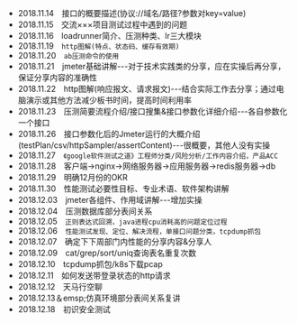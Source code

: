 
+ 2018.11.14&emsp;接口的概要描述(协议://域名/路径?参数对key=value)
+ 2018.11.15&emsp;交流×××项目测试过程中遇到的问题
+ 2018.11.16&emsp;loadrunner简介、压测种类、lr三大模块
+ 2018.11.19&emsp;`http图解(特点、状态码、缓存有效期)`
+ 2018.11.20&emsp;`ab压测命令的使用`
+ 2018.11.21&emsp;jmeter基础讲解---对于技术实践类的分享，应在实操后再分享，保证分享内容的准确性
+ 2018.11.22&emsp;http图解(响应报文、请求报文)---结合实际工作去分享；通过电脑演示或其他方法减少板书时间，提高时间利用率
+ 2018.11.23&emsp;压测简要流程介绍/接口搜集&接口参数化详细介绍---各自参数化一个接口
+ 2018.11.26&emsp;接口参数化后的Jmeter运行的大概介绍(testPlan/csv/httpSampler/assertContent)---很概要，其他人没有实操
+ 2018.11.27&emsp;`《google软件测试之道》工程师分类/风险分析/工作内容介绍，产品ACC`
+ 2018.11.28&emsp;客户端->nginx->网络服务器->应用服务器->redis服务器->db
+ 2018.11.29&emsp;明确12月份的OKR
+ 2018.11.30&emsp;性能测试必要性目标、专业术语、软件架构讲解
+ 2018.12.03&emsp;jmeter各组件、作用域讲解---增加实操
+ 2018.12.04&emsp;压测数据库部分表间关系
+ 2018.12.05&emsp;`正则表达式回溯，java进程cpu消耗高的问题定位过程`
+ 2018.12.06&emsp;`性能测试发现、定位、解决流程，单接口问题分类，tcpdump抓包`
+ 2018.12.07&emsp;确定下下周部门内性能的分享内容&分享人
+ 2018.12.09&emsp;cat/grep/sort/uniq查询表名重复次数
+ 2018.12.10&emsp;tcpdump抓包/k8s下载pcap
+ 2018.12.11&emsp;如何发送带登录状态的http请求
+ 2018.12.12&emsp;天马行空聊
+ 2018.12.13＆emsp;仿真环境部分表间关系复讲
+ 2018.12.18&emsp;初识安全测试
